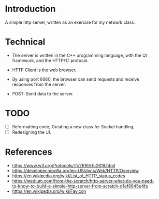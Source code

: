 # Introduction 

A simple http server, written as an exercise for my network class.

# Technical 

- The server is written in the C++ programming language, with the Qt framework, and the HTTP/1.1 protocol.

- HTTP Client is the web browser. 

- By using port 8080, the browser can send requests and receive responses from the server.

- POST: Send data to the server.

# TODO 

- [ ] Reformatting code; Creating a new class for Socket handling.
- [ ] Redesigning the UI.

# References

- https://www.w3.org/Protocols/rfc2616/rfc2616.html
- https://developer.mozilla.org/en-US/docs/Web/HTTP/Overview
- https://en.wikipedia.org/wiki/List_of_HTTP_status_codes
- https://medium.com/from-the-scratch/http-server-what-do-you-need-to-know-to-build-a-simple-http-server-from-scratch-d1ef8945e4fa
- https://en.wikipedia.org/wiki/Favicon

